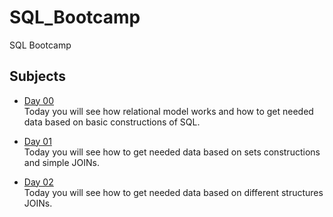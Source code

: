 # SQL_Bootcamp
SQL Bootcamp

## Subjects

- [Day 00](Day00/README.md) \
  Today you will see how relational model works and how to get needed data based on basic constructions of SQL.

- [Day 01](Day01/README.md) \
Today you will see how to get needed data based on sets constructions and simple JOINs.

- [Day 02](Day02) \
Today you will see how to get needed data based on different structures JOINs.
